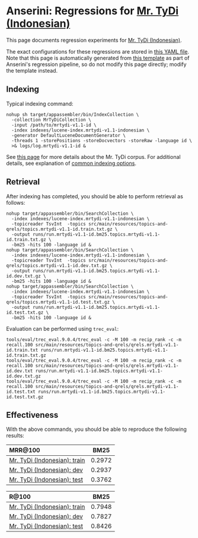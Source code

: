 # Anserini: Regressions for [Mr. TyDi (Indonesian)](https://github.com/castorini/mr.tydi)

This page documents regression experiments for [Mr. TyDi (Indonesian)](https://github.com/castorini/mr.tydi).

The exact configurations for these regressions are stored in [this YAML file](../src/main/resources/regression/mrtydi-v1.1-id.yaml).
Note that this page is automatically generated from [this template](../src/main/resources/docgen/templates/mrtydi-v1.1-id.template) as part of Anserini's regression pipeline, so do not modify this page directly; modify the template instead.

## Indexing

Typical indexing command:

```
nohup sh target/appassembler/bin/IndexCollection \
  -collection MrTyDiCollection \
  -input /path/to/mrtydi-v1.1-id \
  -index indexes/lucene-index.mrtydi-v1.1-indonesian \
  -generator DefaultLuceneDocumentGenerator \
  -threads 1 -storePositions -storeDocvectors -storeRaw -language id \
  >& logs/log.mrtydi-v1.1-id &
```

See [this page](https://github.com/castorini/mr.tydi) for more details about the Mr. TyDi corpus.
For additional details, see explanation of [common indexing options](common-indexing-options.md).

## Retrieval

After indexing has completed, you should be able to perform retrieval as follows:

```
nohup target/appassembler/bin/SearchCollection \
  -index indexes/lucene-index.mrtydi-v1.1-indonesian \
  -topicreader TsvInt  -topics src/main/resources/topics-and-qrels/topics.mrtydi-v1.1-id.train.txt.gz \
  -output runs/run.mrtydi-v1.1-id.bm25.topics.mrtydi-v1.1-id.train.txt.gz \
  -bm25 -hits 100 -language id &
nohup target/appassembler/bin/SearchCollection \
  -index indexes/lucene-index.mrtydi-v1.1-indonesian \
  -topicreader TsvInt  -topics src/main/resources/topics-and-qrels/topics.mrtydi-v1.1-id.dev.txt.gz \
  -output runs/run.mrtydi-v1.1-id.bm25.topics.mrtydi-v1.1-id.dev.txt.gz \
  -bm25 -hits 100 -language id &
nohup target/appassembler/bin/SearchCollection \
  -index indexes/lucene-index.mrtydi-v1.1-indonesian \
  -topicreader TsvInt  -topics src/main/resources/topics-and-qrels/topics.mrtydi-v1.1-id.test.txt.gz \
  -output runs/run.mrtydi-v1.1-id.bm25.topics.mrtydi-v1.1-id.test.txt.gz \
  -bm25 -hits 100 -language id &
```

Evaluation can be performed using `trec_eval`:

```
tools/eval/trec_eval.9.0.4/trec_eval -c -M 100 -m recip_rank -c -m recall.100 src/main/resources/topics-and-qrels/qrels.mrtydi-v1.1-id.train.txt runs/run.mrtydi-v1.1-id.bm25.topics.mrtydi-v1.1-id.train.txt.gz
tools/eval/trec_eval.9.0.4/trec_eval -c -M 100 -m recip_rank -c -m recall.100 src/main/resources/topics-and-qrels/qrels.mrtydi-v1.1-id.dev.txt runs/run.mrtydi-v1.1-id.bm25.topics.mrtydi-v1.1-id.dev.txt.gz
tools/eval/trec_eval.9.0.4/trec_eval -c -M 100 -m recip_rank -c -m recall.100 src/main/resources/topics-and-qrels/qrels.mrtydi-v1.1-id.test.txt runs/run.mrtydi-v1.1-id.bm25.topics.mrtydi-v1.1-id.test.txt.gz
```

## Effectiveness

With the above commands, you should be able to reproduce the following results:

MRR@100                                 | BM25      |
:---------------------------------------|-----------|
[Mr. TyDi (Indonesian): train](https://github.com/castorini/mr.tydi)| 0.2972    |
[Mr. TyDi (Indonesian): dev](https://github.com/castorini/mr.tydi)| 0.2937    |
[Mr. TyDi (Indonesian): test](https://github.com/castorini/mr.tydi)| 0.3762    |


R@100                                   | BM25      |
:---------------------------------------|-----------|
[Mr. TyDi (Indonesian): train](https://github.com/castorini/mr.tydi)| 0.7948    |
[Mr. TyDi (Indonesian): dev](https://github.com/castorini/mr.tydi)| 0.7827    |
[Mr. TyDi (Indonesian): test](https://github.com/castorini/mr.tydi)| 0.8426    |
